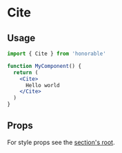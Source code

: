 # Cite

## Usage

```jsx
import { Cite } from 'honorable'

function MyComponent() {
  return (
    <Cite>
      Hello world
    </Cite>
  )
}
```

## Props

For style props see the [section's root](/components/html-tags).
